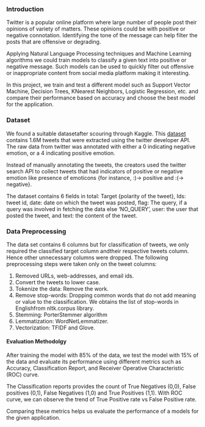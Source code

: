 <h3> Introduction </h3>

Twitter is a popular online platform where large number of people post their opinions of variety of matters. These opinions could be with positive or negative connotation. Identifying the tone of the message can help filter the posts that are offensive or degrading. 

Applying Natural Language Processing techniques and Machine Learning algorithms we could train models to classify a given text into positive or negative message. Such models can be used to quickly filter out offensive or inappropriate content from social media platform making it interesting.

In this project, we train and test a different model such as Support Vector Machine, Decision Trees, KNearest Neighbors, Logistic Regression, etc. and compare their performance based on accuracy and choose the best model for the application. 

<h3> Dataset </h3>

We found a suitable datasetafter scouring through Kaggle. This <a href="https://www.kaggle.com/datasets/kazanova/sentiment140">dataset</a> contains 1.6M tweets that were extracted using the twitter developer API. The raw data from twitter was annotated with either a 0 indicating negative emotion, or a 4 indicating positive emotion. 

Instead of manually annotating the tweets, the creators used the twitter search API to collect tweets that had indicators of positive or negative emotion like presence of emoticons {for instance, :)-> positive and :(-> negative}. 

The dataset contains 6 fields in total: Target {polarity of the tweet}, Ids: tweet id, date: date on which the tweet was posted, flag: The query, if a query was involved in fetching the data else ‘NO_QUERY’, user: the user that posted the tweet, and text: the content of the tweet.

<h3> Data Preprocessing </h3>

The data set contains 6 columns but for classification of tweets, we only required the classified target column andtheir respective tweets column. Hence other unnecessary columns were dropped. The following preprocessing steps were taken only on the tweet columns:

<ol>
  <li>Removed URLs, web-addresses, and email ids.</li>
  <li>Convert the tweets to lower case.</li>
  <li>Tokenize the data: Remove the work.</li>
  <li>Remove stop-words: Dropping common words that do not add meaning or value to the classification. We obtains the list of stop-words in Englishfrom nltk.corpus library.</li>
  <li>Stemming: PorterStemmer algorithm</li>
  <li>Lemmatization: WordNetLemmatizer.</li>
  <li>Vectorization: TFIDF and Glove.</li>
</ol>

<h4> Evaluation Methodolgy </h4>

After training the model with 85% of the data, we test the model with 15% of the data and evaluate its performance using different metrics such as Accuracy, Classification Report, and Receiver Operative Characteristic (ROC) curve.

The Classification reports provides the count of True Negatives (0,0), False positives (0,1), False Negatives (1,0) and True Positives (1,1). With ROC curve, we can observe the trend of True Positive rate vs False Positive rate.

Comparing these metrics helps us evaluate the performance of a models for the given application.
